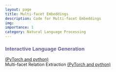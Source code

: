 ```yaml
---
layout: page
title: Multi-facet Embeddings
description: Code for Multi-facet Embeddings
img: 
importance: 1
category: Natural Language Processing
---
```


<h3 style="text-align: left; color: #666699">Interactive Language Generation</h3><div class="links"><a href="https://github.com/iesl/interactive_LM" class="btn btn-sm z-depth-0" role="button">(PyTorch and python)</a></div>
Multi-facet Relation Extraction <a href="https://github.com/rohanpaul11/multifacet-re" class="btn btn-sm z-depth-0" role="button">(PyTorch and python)</a>
